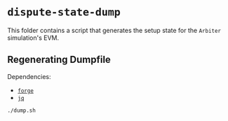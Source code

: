 # `dispute-state-dump`

This folder contains a script that generates the setup state for the `Arbiter` simulation's EVM.

## Regenerating Dumpfile

Dependencies:

- [`forge`][foundry]
- [`jq`][jq]

```sh
./dump.sh
```

[foundry]: https://github.com/foundry-rs/foundry
[jq]: https://github.com/jqlang/jq
